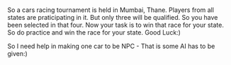 # 
So a cars racing tournament is held in Mumbai, Thane. Players from all states are praticipating in it. But only three will be qualified. So you have been selected in that
four. Now your task is to win that race for your state. So do practice and win the race for your state. Good Luck:)

So I need help in making one car to be NPC - That is some AI has to be given:)
